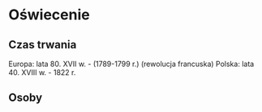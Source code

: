 # Oświecenie
## Czas trwania
Europa: lata 80. XVII w. - (1789-1799 r.) (rewolucja francuska)
Polska: lata 40. XVIII w. - 1822 r. 

## Osoby
